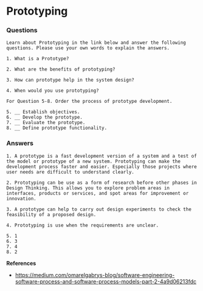 # Prototyping

### Questions

```
Learn about Prototyping in the link below and answer the following questions. Please use your own words to explain the answers. 

1. What is a Prototype?

2. What are the benefits of prototyping?

3. How can prototype help in the system design?

4. When would you use prototyping?

For Question 5-8. Order the process of prototype development.

5. __ Establish objectives.   
6. __ Develop the prototype.   
7. __ Evaluate the prototype.   
8. __ Define prototype functionality.   
```

### Answers
```
1. A prototype is a fast development version of a system and a test of the model or prototype of a new system. Prototyping can make the development process faster and easier. Especially those projects where user needs are difficult to understand clearly.

2. Prototyping can be use as a form of research before other phases in Design Thinking. This allows you to explore problem areas in interfaces, products or services, and spot areas for improvement or innovation.

3. A prototype can help to carry out design experiments to check the feasibility of a proposed design.

4. Prototyping is use when the requirements are unclear.

5. 1
6. 3
7. 4
8. 2
```

**References** 

- https://medium.com/omarelgabrys-blog/software-engineering-software-process-and-software-process-models-part-2-4a9d06213fdc